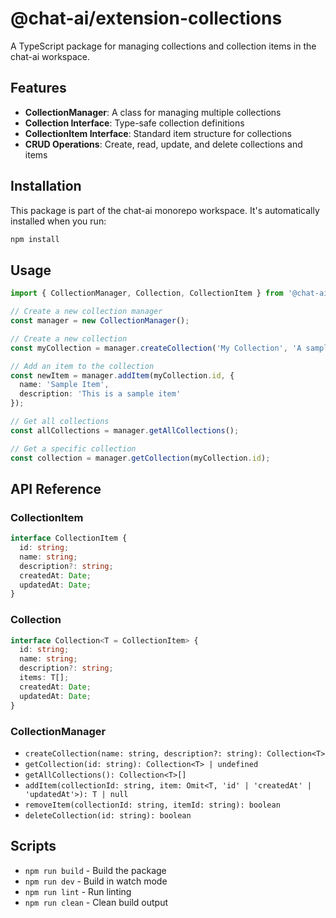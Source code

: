 # @chat-ai/extension-collections

A TypeScript package for managing collections and collection items in the chat-ai workspace.

## Features

- **CollectionManager**: A class for managing multiple collections
- **Collection Interface**: Type-safe collection definitions
- **CollectionItem Interface**: Standard item structure for collections
- **CRUD Operations**: Create, read, update, and delete collections and items

## Installation

This package is part of the chat-ai monorepo workspace. It's automatically installed when you run:

```bash
npm install
```

## Usage

```typescript
import { CollectionManager, Collection, CollectionItem } from '@chat-ai/extension-collections';

// Create a new collection manager
const manager = new CollectionManager();

// Create a new collection
const myCollection = manager.createCollection('My Collection', 'A sample collection');

// Add an item to the collection
const newItem = manager.addItem(myCollection.id, {
  name: 'Sample Item',
  description: 'This is a sample item'
});

// Get all collections
const allCollections = manager.getAllCollections();

// Get a specific collection
const collection = manager.getCollection(myCollection.id);
```

## API Reference

### CollectionItem

```typescript
interface CollectionItem {
  id: string;
  name: string;
  description?: string;
  createdAt: Date;
  updatedAt: Date;
}
```

### Collection

```typescript
interface Collection<T = CollectionItem> {
  id: string;
  name: string;
  description?: string;
  items: T[];
  createdAt: Date;
  updatedAt: Date;
}
```

### CollectionManager

- `createCollection(name: string, description?: string): Collection<T>`
- `getCollection(id: string): Collection<T> | undefined`
- `getAllCollections(): Collection<T>[]`
- `addItem(collectionId: string, item: Omit<T, 'id' | 'createdAt' | 'updatedAt'>): T | null`
- `removeItem(collectionId: string, itemId: string): boolean`
- `deleteCollection(id: string): boolean`

## Scripts

- `npm run build` - Build the package
- `npm run dev` - Build in watch mode
- `npm run lint` - Run linting
- `npm run clean` - Clean build output
